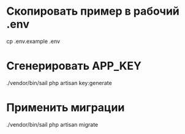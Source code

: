 # Скопировать пример в рабочий .env
cp .env.example .env

# Сгенерировать APP_KEY
./vendor/bin/sail php artisan key:generate

# Применить миграции
./vendor/bin/sail php artisan migrate